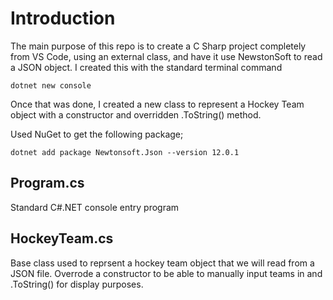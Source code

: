 # Introduction
The main purpose of this repo is to create a C Sharp project completely from VS Code, using an external class, and have it use NewstonSoft to read a JSON object. I created this with the standard terminal command

```
dotnet new console
```

Once that was done, I created a new class to represent a Hockey Team object with a constructor and overridden .ToString() method.

Used NuGet to get the following package;

```
dotnet add package Newtonsoft.Json --version 12.0.1
```

## Program.cs
Standard C#.NET console entry program

## HockeyTeam.cs
Base class used to reprsent a hockey team object that we will read from a JSON file. Overrode a constructor to be able to manually input teams in and .ToString() for display purposes.